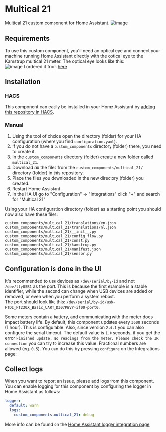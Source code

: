 # Multical 21


Multical 21 custom component for Home Assistant.
![image](https://user-images.githubusercontent.com/6593720/220913633-3daa874f-3ed3-4e39-b827-ec7a1ce1f6dd.png)

## Requirements

To use this custom component, you'll need an optical eye and connect your machine running Home Assistant directly with the optical eye to the Kamstrup multical 21 meter.
The optical eye looks like this:<br>
![image](https://user-images.githubusercontent.com/6593720/220914030-3ca8bec3-b302-4ed7-a0b8-c4858b0c8120.png)
I ordered it from [here](https://www.aliexpress.com/item/1005004567409202.html?spm=a2g0o.order_list.order_list_main.18.43e81802zaII7n)

## Installation

### HACS

This component can easily be installed in your Home Assistant by [adding this repository in HACS](https://hacs.xyz/docs/faq/custom_repositories/).


### Manual

1. Using the tool of choice open the directory (folder) for your HA configuration (where you find `configuration.yaml`).
2. If you do not have a `custom_components` directory (folder) there, you need to create it.
3. In the `custom_components` directory (folder) create a new folder called `multical_21`.
4. Download _all_ the files from the `custom_components/multical_21/` directory (folder) in this repository.
5. Place the files you downloaded in the new directory (folder) you created.
6. Restart Home Assistant
7. In the HA UI go to "Configuration" -> "Integrations" click "+" and search for "Multical 21"

Using your HA configuration directory (folder) as a starting point you should now also have these files:

```text
custom_components/multical_21/translations/en.json
custom_components/multical_21/translations/nl.json
custom_components/multical_21/__init__.py
custom_components/multical_21/config_flow.py
custom_components/multical_21/const.py
custom_components/multical_21/kamstrup.py
custom_components/multical_21/manifest.json
custom_components/multical_21/sensor.py
```

## Configuration is done in the UI

It's recommended to use devices as `/dev/serial/by-id` and not `/dev/ttyUSB1` as the port. This is because the first example is a stable identifier, while the second can change when USB devices are added or removed, or even when you perform a system reboot.<br>
The port should look like this: `/dev/serial/by-id/usb-FTDI_FT230X_Basic_UART_D307PBVY-if00-port0`.

Some meters contain a battery, and communicating with the meter does impact battery life. By default, this component updates every `3600` seconds (1 hour). This is configurable. Also, since version `2.0.1` you can also configure the serial timeout. The default value is `1.0` seconds, if you get the error `Finished update, No readings from the meter. Please check the IR connection` you can try to increase this value. Fractional numbers are allowed (eg. `0.5`).
You can do this by pressing `configure` on the Integrations page:

## Collect logs

When you want to report an issue, please add logs from this component. You can enable logging for this component by configuring the logger in Home Assistant as follows:
```yaml
logger:
  default: warn
  logs:
    custom_components.multical_21: debug
```
More info can be found on the [Home Assistant logger integration page](https://www.home-assistant.io/integrations/logger)
